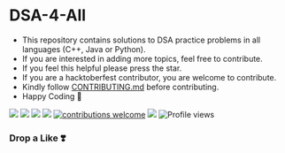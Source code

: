 # DSA-4-All

- This repository contains solutions to DSA practice problems in all languages (C++, Java or Python).
- If you are interested in adding more topics, feel free to contribute.
- If you feel this helpful please press the star.
- If you are a hacktoberfest contributor, you are welcome to contribute.
- Kindly follow [CONTRIBUTING.md](https://github.com/ayu8/DSA-4-All/blob/main/CONTRIBUTING.md) before contributing.
- Happy Coding 🥳

<img src="https://img.shields.io/badge/language-C++-orange.svg"> <img src="https://img.shields.io/badge/language-Python-orange.svg"> <img src="https://img.shields.io/badge/language-JAVA-orange.svg"> <img src="https://img.shields.io/badge/language-C-orange.svg"> [![contributions welcome](https://img.shields.io/badge/contributions-welcome-brightgreen.svg?style=flat)](https://github.com/ayu8/DSA-4-ALL/issues) <img src="https://img.shields.io/badge/hacktoberfest-2022-blueviolet.svg"> ![Profile views](https://gpvc.arturio.dev/ayu8)

### Drop a Like ❣️
